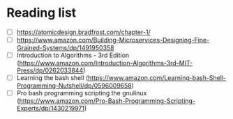 # Reading list
- [ ] https://atomicdesign.bradfrost.com/chapter-1/
- [ ] https://www.amazon.com/Building-Microservices-Designing-Fine-Grained-Systems/dp/1491950358
- [ ] Introduction to Algorithms - 3rd Edition (https://www.amazon.com/Introduction-Algorithms-3rd-MIT-Press/dp/0262033844)
- [ ] Learning the bash shell (https://www.amazon.com/Learning-bash-Shell-Programming-Nutshell/dp/0596009658)
- [ ] Pro bash programming scripting the gnulinux (https://www.amazon.com/Pro-Bash-Programming-Scripting-Experts/dp/1430219971)
